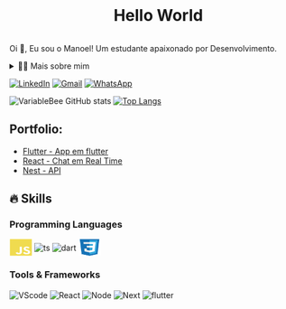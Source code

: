 <!--título-->
<div id="user-content-toc">
  <ul align="center">
    <summary><h1 style="display: inline-block">Hello World</h1></summary>
</div>

<!-- Presentation -->
<p>
  Oi 👋, Eu sou o Manoel! Um estudante apaixonado por Desenvolvimento.

</p>

<!-- Dropdown -->
<details>
  <summary>👨‍💻 Mais sobre mim </summary>

  - 💬 Sou desenvolvedor especializado em Front End, focado em oferecer soluções que priorizam código limpo, escalabilidade e excelente SEO. Já trabalhei em diversos projetos, incluindo internacionalização de sites, aprimoramento de SEO, disparos em massa, sistemas de gestão empresarial e financeiros.
        Minha atuação envolve o desenvolvimento completo de interfaces de e-commerce, garantindo uma experiência de usuário de alta qualidade. Também criei soluções low-code, desenvolvi layouts intuitivos que aumentaram a usabilidade e fidelidade dos clientes e sempre contribuí com ideias inovadoras durante reuniões de equipe. Além disso, realizo revisão de código, aplico as melhores práticas e aprimoro o            desempenho das aplicações.

Estou sempre em busca de inovação e aprendizado constante, acompanhando tudo o que acontece no mundo da tecnologi

  - ⚡ Tenho pouco mais de 1 ano de experiência e já atuei tanto no front-end como no back-end , utilizando React, Next , HTML/CSS3, Nest e atualmente estou estudando Flutter.

</details>

<!-- Links -->
[![LinkedIn](https://img.shields.io/badge/LinkedIn-0077B5?style=for-the-badge&logo=linkedin&logoColor=white)](https://www.linkedin.com/in/manoeliranilson/)
[![Gmail](https://img.shields.io/badge/Gmail-D14836?style=for-the-badge&logo=gmail&logoColor=white)](manoelvieirafilho0@gmail.com)
[![WhatsApp](https://img.shields.io/badge/WhatsApp-25D366?style=for-the-badge&logo=whatsapp&logoColor=white)](88996685478)


<!-- GithubStats -->
![VariableBee GitHub stats](https://github-readme-stats.vercel.app/api?username=manoel-iranilson&show_icons=true&theme=gotham)
[![Top Langs](https://github-readme-stats.vercel.app/api/top-langs/?username=manoel-iranilson&show_icons=true&theme=gotham)](https://github.com/anuraghazra/github-readme-stats)

<!-- Portfolio -->
## Portfolio:
- [Flutter - App em flutter](https://github.com/Manoel-iranilson/flutter-football)
- [React - Chat em Real Time](https://github.com/Manoel-iranilson/Chat-React)
- [Nest - API](https://github.com/Manoel-iranilson/api-football)


## 🔥 Skills
<!-- Skills: Programming Languages -->
  <div style="flex-basis: 48%;">
    <h3>Programming Languages</h3>
    <img align="center" alt="Js" height="30" width="40" src="https://raw.githubusercontent.com/devicons/devicon/master/icons/javascript/javascript-plain.svg">
    <img align="center" alt="ts" height="30" width="40" src="https://cdn.jsdelivr.net/gh/devicons/devicon/icons/typescript/typescript-original.svg">
    <img align="center" alt="dart" height="30" width="40" src="https://cdn.jsdelivr.net/gh/devicons/devicon/icons/dart/dart-original.svg">
    <img align="center" alt="CSS" height="30" width="40" src="https://raw.githubusercontent.com/devicons/devicon/master/icons/css3/css3-original.svg">
    
    
  </div>
  
  <!-- Skills: Tools & Frameworks -->
  <div style="flex-basis: 48%;">
    <h3>Tools & Frameworks</h3>
    <img align="center" alt="VScode" height="30" width="40" src="https://cdn.jsdelivr.net/gh/devicons/devicon/icons/vscode/vscode-original.svg">
    <img align="center" alt="React" height="30" width="40" src="https://cdn.jsdelivr.net/gh/devicons/devicon/icons/react/react-original.svg">
    <img align="center" alt="Node" height="30" width="40" src="https://cdn.jsdelivr.net/gh/devicons/devicon/icons/nodejs/nodejs-original.svg">
    <img align="center" alt="Next" height="30" width="40" src="https://cdn.jsdelivr.net/gh/devicons/devicon/icons/nextjs/nextjs-original.svg">
    <img align="center" alt="flutter" height="30" width="40" src="https://cdn.jsdelivr.net/gh/devicons/devicon/icons/flutter/flutter-original.svg">
  </div>
  
